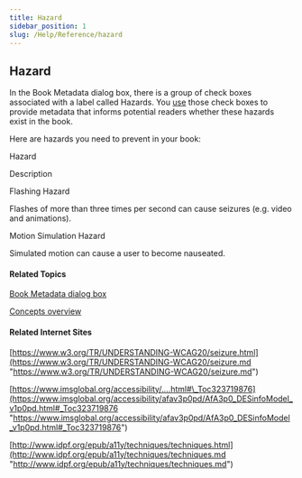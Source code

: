 ```yaml
---
title: Hazard
sidebar_position: 1
slug: /Help/Reference/hazard
---
```


## Hazard

In the Book Metadata dialog box, there is a group of check boxes associated with a label called Hazards. You [use](../Tasks/Publish_tasks/Use_the_Book_Metadata_dialog_box.md) those check boxes to provide metadata that informs potential readers whether these hazards exist in the book.

Here are hazards you need to prevent in your book:

 

Hazard

Description

Flashing Hazard

Flashes of more than three times per second can cause seizures (e.g. video and animations).

Motion Simulation Hazard

Simulated motion can cause a user to become nauseated.

#### Related Topics

[Book Metadata dialog box](../User_Interface/Dialog_boxes/Book_Metadata_dialog_box.md)

[Concepts overview](Concepts_overview.md)

#### Related Internet Sites

[https://www.w3.org/TR/UNDERSTANDING-WCAG20/seizure.html](https://www.w3.org/TR/UNDERSTANDING-WCAG20/seizure.md "https://www.w3.org/TR/UNDERSTANDING-WCAG20/seizure.md")

[https://www.imsglobal.org/accessibility/....html#\_Toc323719876](https://www.imsglobal.org/accessibility/afav3p0pd/AfA3p0_DESinfoModel_v1p0pd.html#_Toc323719876 "https://www.imsglobal.org/accessibility/afav3p0pd/AfA3p0_DESinfoModel_v1p0pd.html#_Toc323719876")

[http://www.idpf.org/epub/a11y/techniques/techniques.html](http://www.idpf.org/epub/a11y/techniques/techniques.md "http://www.idpf.org/epub/a11y/techniques/techniques.md")